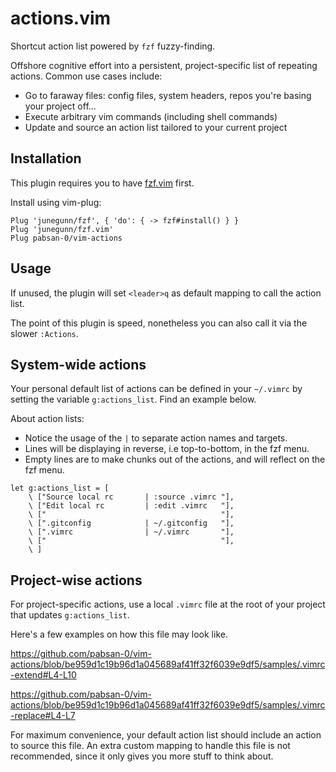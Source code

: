 # actions.vim

Shortcut action list powered by `fzf` fuzzy-finding. 

Offshore cognitive effort into a persistent, project-specific list of repeating actions. Common use cases include:

- Go to faraway files: config files, system headers, repos you're basing your project off...
- Execute arbitrary vim commands (including shell commands)
- Update and source an action list tailored to your current project


## Installation

This plugin requires you to have [fzf.vim](https://github.com/junegunn/fzf.vim) first.

Install using vim-plug:

```
Plug 'junegunn/fzf', { 'do': { -> fzf#install() } }
Plug 'junegunn/fzf.vim'
Plug pabsan-0/vim-actions
```

## Usage 

If unused, the plugin will set `<leader>q` as default mapping to call the action list.

The point of this plugin is speed, nonetheless you can also call it via the slower `:Actions`. 


## System-wide actions

Your personal default list of actions can be defined in your `~/.vimrc` by setting the variable `g:actions_list`. Find an example below. 

About action lists: 

- Notice the usage of the `|` to separate action names and targets.
- Lines will be displaying in reverse, i.e top-to-bottom, in the fzf menu.
- Empty lines are to make chunks out of the actions, and will reflect on the fzf menu.

 ```
 let g:actions_list = [ 
     \ ["Source local rc       | :source .vimrc "], 
     \ ["Edit local rc         | :edit .vimrc   "], 
     \ ["                                       "], 
     \ [".gitconfig            | ~/.gitconfig   "], 
     \ [".vimrc                | ~/.vimrc       "], 
     \ ["                                       "], 
     \ ] 
 ```

## Project-wise actions

For project-specific actions, use a local `.vimrc` file at the root of your project that updates `g:actions_list`.

Here's a few examples on how this file may look like.

https://github.com/pabsan-0/vim-actions/blob/be959d1c19b96d1a045689af41ff32f6039e9df5/samples/.vimrc-extend#L4-L10

https://github.com/pabsan-0/vim-actions/blob/be959d1c19b96d1a045689af41ff32f6039e9df5/samples/.vimrc-replace#L4-L7

For maximum convenience, your default action list should include an action to source this file. An extra custom mapping to handle this file is not recommended, since it only gives you more stuff to think about.
